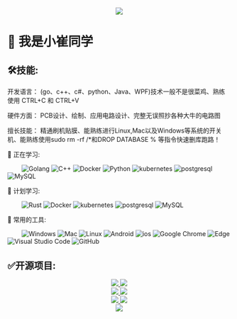 <!-- 动态打字效果 -->
<h1 align="center">
  <a href="https://sunguoqi.com/">
    <img src="https://readme-typing-svg.herokuapp.com/?lines=welcome!&center=true&size=27">
  </a>
</h1>

<!-- 敲代码的图片 -->
<!-- <div align="center" ><img order-radius="100px" src="https://cdn.jsdelivr.net/gh/sun0225SUN/photos/images/202108300019556.gif"/></div>
<br> -->
<!-- 个人资料徽标 -->
<!-- <div align="center">
  <a href="https://sunguoqi.com/"><img src="https://img.shields.io/badge/website-%E4%B8%AA%E4%BA%BA%E7%BD%91%E7%AB%99-blue"></a>&emsp;
  <a href="https://twitter.com/sun0225SUN/"><img src="https://img.shields.io/badge/twitter-%E6%8E%A8%E7%89%B9-blue"></a>&emsp;
  <a href="https://www.facebook.com/profile.php?id=100070064104265/"><img src="https://img.shields.io/badge/facebook-%E8%84%B8%E4%B9%A6-003472"></a>&emsp;
  <a href="https://www.youtube.com/channel/UC4nDk0V8I1c6m3CIo0F2LIQ"><img src="https://img.shields.io/badge/youtube-%E6%B2%B9%E7%AE%A1-c32136"></a>&emsp;
  <a href="https://blog.csdn.net/weixin_50915462/"><img src="https://img.shields.io/badge/CSDN-%E5%8D%9A%E5%AE%A2-c32136"></a>&emsp;
  <a href="https://space.bilibili.com/448488855/"><img src="https://img.shields.io/badge/bilibili-B%E7%AB%99-ff69b4"></a>&emsp;
  <a href="https://www.zhihu.com/people/sunguoqi/"><img src="https://img.shields.io/badge/zhihu-%E7%9F%A5%E4%B9%8E-blue"></a>&emsp; -->

<!-- 贪吃蛇代码贡献图 -->
<!-- <div align="center"><img src="https://cdn.jsdelivr.net/gh/sun0225SUN/sun0225SUN/contribution-snake/github-contribution-grid-snake.svg" /></div> -->

#  🙋 我是小崔同学 


<!-- <p>✍️&nbsp;&nbsp;你好，我是小崔同学! 热爱计算机科学和IT互联网事业，喜欢写代码、平时也会做一些开源项目，懂点电路知识、也设计制作一些有意思的电子产品、偶尔还会兼职给朋友同事修理一下手机和电脑😂，励志成为一名全能的程序员!</p> -->

## 🛠技能:

开发语言： (go、c++、c#、python、Java、WPF)技术一般不是很菜鸡、熟练使用 CTRL+C 和 CTRL+V

硬件方面： PCB设计、绘制、应用电路设计、完整无误照抄各种大牛的电路图

擅长技能： 精通刷机贴膜、能熟练进行Linux,Mac以及Windows等系统的开关机、能熟练使用sudo rm -rf /*和DROP DATABASE % 等指令快速删库跑路！

💪 正在学习: 

&emsp;&emsp;
![Golang](https://img.shields.io/badge/-Golang-00add8?style=flat-square&logo=Go&logoColor=white)
![C++](https://img.shields.io/badge/-C++-00599C?style=flat-square&logo=c)
![Docker](https://img.shields.io/badge/-Docker-00add8?style=flat-square&logo=docker&logoColor=white)
![Python](https://img.shields.io/badge/-Python-pink?style=flat-square&logo=Python)
![kubernetes](https://img.shields.io/badge/-kubernetes-00add8?style=flat-square&logo=kubernetes&logoColor=white)
![postgresql](https://img.shields.io/badge/postgresql-3d5b89.svg?style=flat-square&logo=postgresql&logoColor=white)
![MySQL](https://img.shields.io/badge/mysql-D18D31.svg?style=flat-square&logo=mysql&logoColor=white)


🧠 计划学习:

&emsp;&emsp;
![Rust](https://img.shields.io/badge/-Rust-00599C?style=flat-square&logo=Rust)
![Docker](https://img.shields.io/badge/-Docker-00add8?style=flat-square&logo=docker&logoColor=white)
![kubernetes](https://img.shields.io/badge/-kubernetes-00add8?style=flat-square&logo=kubernetes&logoColor=white)
![postgresql](https://img.shields.io/badge/postgresql-3d5b89.svg?style=flat-square&logo=postgresql&logoColor=white)
![MySQL](https://img.shields.io/badge/mysql-D18D31.svg?style=flat-square&logo=mysql&logoColor=white)

🧰 常用的工具:

&emsp;&emsp; 
![Windows](https://img.shields.io/badge/Windows-0078D6?style=flat-square&logo=windows&logoColor=white)
![Mac](https://img.shields.io/badge/Mac-979FA4?style=flat-square&logo=apple&logoColor=white)
![Linux](https://img.shields.io/badge/Linux-FCC624?style=style=flat-square&logo=linux&logoColor=black)
![Android](https://img.shields.io/badge/Android-3DDC84?style=flat-square&logo=android&logoColor=white)
![ios](https://img.shields.io/badge/ios-979FA4?style=flat-square&logo=ios&logoColor=white)
![Google Chrome](https://img.shields.io/badge/Chrome-4285F4?style=flat-square&logo=GoogleChrome&logoColor=white)
![Edge](https://img.shields.io/badge/Edge-0078D7?style=flat-square&logo=Microsoft-edge&logoColor=white)
![Visual Studio Code](https://img.shields.io/badge/-Visual%20Studio%20Code-007ACC?style=flat-square&logo=Visual%20Studio%20Code&logoColor=fff)
![GitHub](https://img.shields.io/badge/-GitHub-pink?style=flat-square&logo=github)


## ✅开源项目:

<!-- <img align="left" src="https://github-readme-stats.vercel.app/api?username=CuiYao631&show_icons=true&title_color=516FA3&icon_color=516FA3&text_color=91A8D0&bg_color=22272E&hide_title=false&locale=cn" /> -->
  
 <!-- 比较好的开源项目卡片 -->
<div align="center">
  <div>
    <a href="https://github.com/CuiYao631/Game-for-Ebitengine" >
        <img src="https://github-readme-stats.vercel.app/api/pin/?username=CuiYao631&repo=Game-for-Ebitengine&layout=compact&show_icons=true&title_color=516FA3&icon_color=516FA3&text_color=91A8D0&bg_color=22272E&hide_title=false&locale=cn" />
    </a> 
    <a href="https://github.com/CuiYao631/mini_program-server-go">
        <img src="https://github-readme-stats.vercel.app/api/pin/?username=CuiYao631&repo=mini_program-server-go&layout=compact&show_icons=true&title_color=516FA3&icon_color=516FA3&text_color=91A8D0&bg_color=22272E&hide_title=false&locale=cn" />
    </a>
  </div>
   <div>
    <a href="https://github.com/CuiYao631/esp-outlet" >
        <img src="https://github-readme-stats.vercel.app/api/pin/?username=CuiYao631&repo=esp-outlet&layout=compact&show_icons=true&title_color=516FA3&icon_color=516FA3&text_color=91A8D0&bg_color=22272E&hide_title=false&locale=cn" />
    </a>
    <a href="https://github.com/CuiYao631/esp-HomeKit-diy" >
        <img src="https://github-readme-stats.vercel.app/api/pin/?username=CuiYao631&repo=esp-HomeKit-diy&layout=compact&show_icons=true&title_color=516FA3&icon_color=516FA3&text_color=91A8D0&bg_color=22272E&hide_title=false&locale=cn" />
    </a>
  </div>
   <div>
    <a href="https://github.com/CuiYao631/mqtt-outlet" >
        <img src="https://github-readme-stats.vercel.app/api/pin/?username=CuiYao631&repo=esp-outlet&layout=compact&show_icons=true&title_color=516FA3&icon_color=516FA3&text_color=91A8D0&bg_color=22272E&hide_title=false&locale=cn" />
    </a>
    <a href="https://github.com/CuiYao631/esp32-Keyboard" >
        <img src="https://github-readme-stats.vercel.app/api/pin/?username=CuiYao631&repo=esp-HomeKit-diy&layout=compact&show_icons=true&title_color=516FA3&icon_color=516FA3&text_color=91A8D0&bg_color=22272E&hide_title=false&locale=cn" />
    </a>
  </div>
</div>


<!-- ## 🎃微信公众号：（小崔搞科技） -->

 <!-- just img -->
<div align="center"><img src="https://cdn.jsdelivr.net/gh/sun0225SUN/photos/images/202110311924844.png" /></div>
